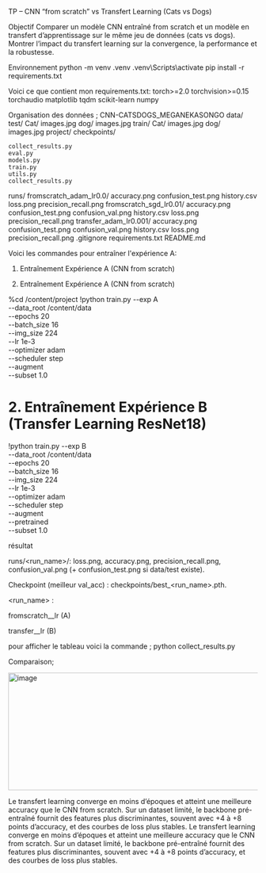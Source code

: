 TP – CNN “from scratch” vs Transfert Learning (Cats vs Dogs)

Objectif
Comparer un modèle CNN entraîné from scratch et un modèle en transfert d’apprentissage sur le même jeu de données (cats vs dogs). Montrer l’impact du transfert learning sur la convergence, la performance et la robustesse.

Environnement
python -m venv .venv
 .venv\Scripts\activate
pip install -r requirements.txt

Voici ce que contient mon requirements.txt:
torch>=2.0
torchvision>=0.15
torchaudio
matplotlib
tqdm
scikit-learn
numpy

Organisation des données ;
CNN-CATSDOGS_MEGANEKASONGO
data/
    test/
        Cat/
        images.jpg
        dog/
        images.jpg
    train/
        Cat/
        images.jpg
        dog/
        images.jpg
project/
    checkpoints/
    
    collect_results.py
    eval.py
    models.py
    train.py
    utils.py
    collect_results.py

runs/
    fromscratch_adam_Ir0.0/
        accuracy.png
        confusion_test.png
        history.csv
        loss.png
        precision_recall.png
    fromscratch_sgd_Ir0.01/
        accuracy.png
        confusion_test.png
        confusion_val.png
        history.csv
        loss.png
        precision_recall.png
    transfer_adam_Ir0.001/
    accuracy.png
        confusion_test.png
        confusion_val.png
        history.csv
        loss.png
        precision_recall.png
.gitignore
requirements.txt
README.md

Voici les commandes pour entraîner l'expérience A:
 1. Entraînement Expérience A (CNN from scratch)

 1. Entraînement Expérience A (CNN from scratch)

%cd /content/project
!python train.py --exp A \
  --data_root /content/data \
  --epochs 20 \
  --batch_size 16 \
  --img_size 224 \
  --lr 1e-3 \
  --optimizer adam \
  --scheduler step \
  --augment \
  --subset 1.0


#  2. Entraînement Expérience B (Transfer Learning ResNet18)

!python train.py --exp B \
  --data_root /content/data \
  --epochs 20 \
  --batch_size 16 \
  --img_size 224 \
  --lr 1e-3 \
  --optimizer adam \
  --scheduler step \
  --augment \
  --pretrained \
  --subset 1.0

résultat 

runs/<run_name>/: loss.png, accuracy.png, precision_recall.png, confusion_val.png (+ confusion_test.png si data/test existe).

Checkpoint (meilleur val_acc) : checkpoints/best_<run_name>.pth.

<run_name> :

fromscratch_<optimizer>_lr<LR> (A)

transfer_<optimizer>_lr<LR> (B)

pour afficher le tableau voici la commande ;
python collect_results.py

Comparaison;


<img width="1018" height="237" alt="image" src="https://github.com/user-attachments/assets/cbd2ab35-5c00-4aaf-a36d-39f56713bbe5" />

Le transfert learning converge en moins d’époques et atteint une meilleure accuracy que le CNN from scratch. Sur un dataset limité, le backbone pré-entraîné fournit des features plus discriminantes, souvent avec +4 à +8 points d’accuracy, et des courbes de loss plus stables.
Le transfert learning converge en moins d’époques et atteint une meilleure accuracy que le CNN from scratch. Sur un dataset limité, le backbone pré-entraîné fournit des features plus discriminantes, souvent avec +4 à +8 points d’accuracy, et des courbes de loss plus stables.

